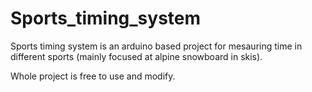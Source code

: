 # Sports_timing_system

Sports timing system is an arduino based project for mesauring time in different sports (mainly focused at alpine snowboard in skis).

Whole project is free to use and modify.
